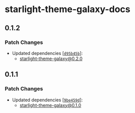 # starlight-theme-galaxy-docs

## 0.1.2

### Patch Changes

- Updated dependencies [[`d95b45b`](https://github.com/frostybee/starlight-theme-galaxy/commit/d95b45ba35f404c16809bddba1b2d62623d51193)]:
  - starlight-theme-galaxy@0.2.0

## 0.1.1

### Patch Changes

- Updated dependencies [[`9be459d`](https://github.com/frostybee/starlight-theme-galaxy/commit/9be459d58e42e7a444fffada34947ac69768dc03)]:
  - starlight-theme-galaxy@0.1.0
